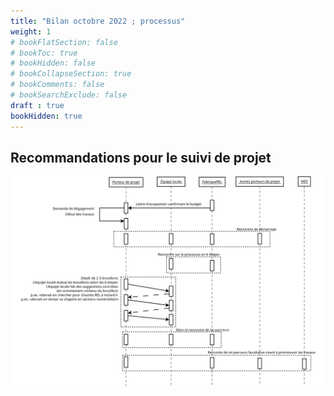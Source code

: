 ```yaml
---
title: "Bilan octobre 2022 ; processus"
weight: 1
# bookFlatSection: false
# bookToc: true
# bookHidden: false
# bookCollapseSection: true
# bookComments: false
# bookSearchExclude: false
draft : true
bookHidden: true
---
```



## Recommandations pour le suivi de projet

<img src="/annexes/annexe_bilans/bilan_octobre_2022/processus.svg"/>

